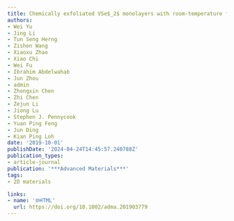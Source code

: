 ```yaml
---
title: Chemically exfoliated VSe$_2$ monolayers with room-temperature ferromagnetism
authors:
- Wei Yu
- Jing Li
- Tun Seng Herng
- Zishen Wang
- Xiaoxu Zhao
- Xiao Chi
- Wei Fu
- Ibrahim Abdelwahab
- Jun Zhou
- admin
- Zhongxin Chen
- Zhi Chen
- Zejun Li
- Jiong Lu
- Stephen J. Pennycook
- Yuan Ping Feng
- Jun Ding
- Kian Ping Loh
date: '2019-10-01'
publishDate: '2024-04-24T14:45:57.240788Z'
publication_types:
- article-journal
publication: '***Advanced Materials***'
tags:
- 2D materials

links:
- name: '🌐HTML'
  url: https://doi.org/10.1002/adma.201903779
---
```

